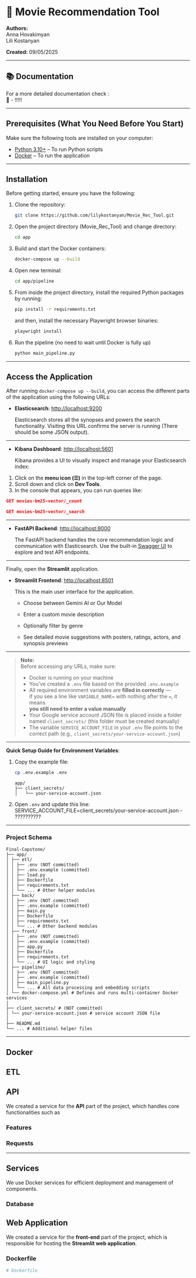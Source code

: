 # 🎥 Movie Recommendation Tool

**Authors:**  
Anna Hovakimyan  
Lili Kostanyan  

**Created:** 09/05/2025

---

## 📚 Documentation

For a more detailed documentation check :  
🔗  - !!!!!

---

## Prerequisites (What You Need Before You Start)

Make sure the following tools are installed on your computer:

- [Python 3.10+](https://www.python.org/downloads/) – To run Python scripts  
- [Docker](https://www.docker.com/products/docker-desktop) – To run the application 

---

## Installation

Before getting started, ensure you have the following:

1. Clone the repository:
   ```bash
   git clone https://github.com/lilykostanyan/Movie_Rec_Tool.git
   ```

2. Open the project directory (Movie_Rec_Tool) and change directory:
   ```bash
   cd app
   ```

3. Build and start the Docker containers:
   ```bash
   docker-compose up --build
   ```

4. Open new terminal:
   ```bash
   cd app/pipeline
   ```

5. From inside the project directory, install the required Python packages by running:
   ```bash
   pip install -r requirements.txt
   ```

   and then, install the necessary Playwright browser binaries:
   ```bash
   playwright install
   ```

5. Run the pipeline (no need to wait until Docker is fully up)
   ```bash
   python main_pipeline.py
   ``` 

---

## Access the Application

After running `docker-compose up --build`, you can access the different parts of the application using the following URLs:

- **Elasticsearch**: [http://localhost:9200](http://localhost:9200) 

  Elasticsearch stores all the synopses and powers the search functionality. Visiting this URL confirms the server is running (There should be some JSON output).

---

- **Kibana Dashboard**: [http://localhost:5601](http://localhost:5601) 

  Kibana provides a UI to visually inspect and manage your Elasticsearch index:
1. Click on the **menu icon (☰)** in the top-left corner of the page.
2. Scroll down and click on **Dev Tools**.
3. In the console that appears, you can run queries like:
```json
GET movies-bm25-vector/_count
```

```json
GET movies-bm25-vector/_search
```

---

- **FastAPI Backend**: [http://localhost:8000](http://localhost:8000) 

  The FastAPI backend handles the core recommendation logic and communication with Elasticsearch.
  Use the built-in [Swagger UI](http://localhost:8000/docs) to explore and test API endpoints.

---

Finally, open the **Streamlit** application.

- **Streamlit Frontend**: [http://localhost:8501](http://localhost:8501) 

  This is the main user interface for the application.

   - Choose between Gemini AI or Our Model

   - Enter a custom movie description

   - Optionally filter by genre

   - See detailed movie suggestions with posters, ratings, actors, and synopsis previews

--- 

> **Note:**  
> Before accessing any URLs, make sure:
>
> - Docker is running on your machine  
> - You’ve created a `.env` file based on the provided `.env.example`  
> - All required environment variables are **filled in correctly** —  
>   if you see a line like `VARIABLE_NAME=` with nothing after the `=`, it means  
>   **you still need to enter a value manually**  
> - Your Google service account JSON file is placed inside a folder named `client_secrets/` (this folder must be created manually)  
> - The variable `SERVICE_ACCOUNT_FILE` in your `.env` file points to the correct path (e.g., `client_secrets/your-service-account.json`)

---

**Quick Setup Guide for Environment Variables**:

1. Copy the example file:
   ```bash
   cp .env.example .env
   ```

   ```plaintext
   app/
   ├── client_secrets/
   │   └── your-service-account.json
   ```

2. Open `.env` and update this line:
SERVICE_ACCOUNT_FILE=client_secrets/your-service-account.json - ??????????

---

### Project Schema
```plaintext
Final-Capstone/
├── app/ 
│ ├── etl/ 
│ │ ├── .env (NOT committed)
│ │ ├── .env.example (committed)
│ │ ├── load.py
│ │ ├── Dockerfile
│ │ ├── requirements.txt
│ │ └── ... # Other helper modules
│ ├── back/ 
│ │ ├── .env (NOT committed)
│ │ ├── .env.example (committed)
│ │ ├── main.py
│ │ ├── Dockerfile
│ │ ├── requirements.txt
│ │ └── ... # Other backend modules
│ ├── front/ 
│ │ ├── .env (NOT committed)
│ │ ├── .env.example (committed)
│ │ ├── app.py 
│ │ ├── Dockerfile
│ │ ├── requirements.txt
│ │ └── ... # UI logic and styling
│ ├── pipeline/
│ │ ├── .env (NOT committed)
│ │ ├── .env.example (committed) 
│ │ ├── main_pipeline.py 
│ │ └── ... # All data processing and embedding scripts
│ └── docker-compose.yml # Defines and runs multi-container Docker services
│
├── client_secrets/ # (NOT committed)
│ └── your-service-account.json # service account JSON file
│
├── README.md
└── ... # Additional helper files
```

---

## Docker

## ETL

## API

We created a service for the **API** part of the project, which handles core functionalities such as

### **Features**


### **Requests** 

---

## **Services**
We use Docker services for efficient deployment and management of components.  

### **Database** 

## Web Application

We created a service for the **front-end** part of the project, which is responsible for hosting the **Streamlit web application**.

### Dockerfile

```Dockerfile
# Dockerfile